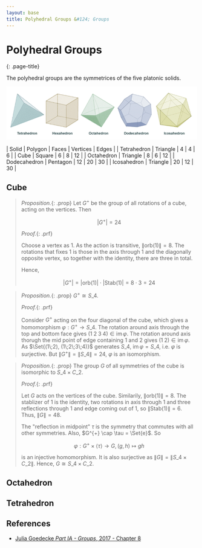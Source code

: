 ```yaml
---
layout: base
title: Polyhedral Groups &#124; Groups
---
```


# Polyhedral Groups
{: .page-title}

The polyhedral groups are the symmetrices of the five platonic solids.

![Platonic Solids](../images/groups-platonic-solids.png)

| Solid        | Polygon  | Faces | Vertices | Edges |
| Tetrahedron  | Triangle | 4     | 4        | 6     |
| Cube         | Square   | 6     | 8        | 12    |
| Octahedron   | Triangle | 8     | 6        | 12    |
| Dodecahedron | Pentagon | 12    | 20       | 30    |
| Icosahedron  | Triangle | 20    | 12       | 30    |

## Cube

> *Proposition.*{: .prop}
> Let $G^{+}$ be the group of all rotations of a cube, acting on the vertices. Then
>
> $$
  |G^{+}| = 24
  $$
>
> *Proof.*{: .prf}
>
> Choose a vertex as $1$. As the action is transitive, $\|\text{orb}(1)\| = 8$.
> The rotations that fixes $1$ is those in the axis through $1$ and the diagonally opposite vertex,
> so together with the identity, there are three in total.
>
> Hence,
>
> $$
  |G^{+}| = |\text{orb}(1)| \cdot |\text{Stab}(1)| = 8 \cdot 3 = 24
  $$

> *Proposition.*{: .prop}
> $G^{+} \cong S\_4$.
>
> *Proof.*{: .prf}
>
> Consider $G^{+}$ acting on the four diagonal of the cube, which gives a homomorphism $\varphi: G^{+} \to S\_4$.
> The rotation around axis through the top and bottom face gives $(1\;2\;3\;4) \in \text{im}\,\varphi$.
> The rotation around axis thorugh the mid point of edge containing $1$ and $2$ gives $(1\;2) \in \text{im}\,\varphi$.
> As $\Set{(1\;2), (1\;2\;3\;4)}$ generates $S\_4$, $\text{im}\,\varphi = S\_4$, i.e. $\varphi$ is surjective.
> But $\|G^{+}\| = \|S\_4\| = 24$, $\varphi$ is an isomorphism.

> *Proposition.*{: .prop}
> The group $G$ of all symmetries of the cube is isomorphic to $S\_4 \times C\_2$.
>
> *Proof.*{: .prf}
>
> Let $G$ acts on the vertices of the cube. Similarily, $\|\text{orb}(1)\| = 8$.
> The stablizer of $1$ is the identity, two rotations in axis through $1$ and three reflections through $1$ and edge coming out of $1$,
> so $\|\text{Stab}(1)\| = 6$. Thus, $\|G\| = 48$.
>
> The "reflection in midpoint" $\tau$ is the symmetry that commutes with all other symmetries.
> Also, $G^{+} \cap \tau = \Set{e}$. So
>
> $$
  \varphi: G^{+} \times \langle \tau \rangle \to G, (g, h) \mapsto gh
  $$
>
> is an injective homomorphism.
> It is also surjective as $\|G\| = \|S\_4 \times C\_2\|$.
> Hence, $G \cong S\_4 \times C\_2$.

## Octahedron

## Tetrahedron

## References

* [Julia Goedecke _Part IA - Groups_, 2017 - Chapter 8](https://www.julia-goedecke.de/pdf/GroupsNotes.pdf)

